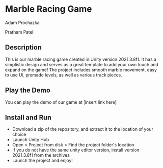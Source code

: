 # Marble Racing Game

Adam Prochazka

Pratham Patel

## Description

This is our marble racing game created in Unity version 2021.3.8f1. It has a simplistic design and serves as a great template to add your own touch and expand on the game! The project includes smooth marble movement, easy to use UI, premade levels, as well as various track pieces.

## Play the Demo

You can play the demo of our game at [insert link here]

## Install and Run

* Download a zip of the repository, and extract it to the location of your choice
* Launch Unity Hub
* Open > Project from disk > Find the project folder's location
* If you do not have the same unity editor version, install version 2021.3.8f1 from the archives
* Launch the project and enjoy!


